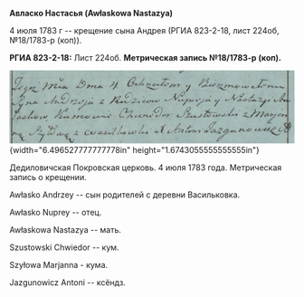 **Авласко Настасья (Awłaskowa Nastazya)**

4 июля 1783 г -- крещение сына Андрея (РГИА 823-2-18, лист 224об,
№18/1783-р (коп)).

**РГИА 823-2-18:** Лист 224об. **Метрическая запись №18/1783-р (коп).**

![](./media/d3b939b4c06056065a1b34f78a4e1b49c5d8f4ed.png){width="6.496527777777778in"
height="1.6743055555555555in"}

Дедиловичская Покровская церковь. 4 июля 1783 года. Метрическая запись о
крещении.

Awłasko Andrzey -- сын родителей с деревни Васильковка.

Awłasko Nuprey -- отец.

Awłaskowa Nastazya -- мать.

Szustowski Chwiedor -- кум.

Szyłowa Marjanna - кума.

Jazgunowicz Antoni -- ксёндз.
